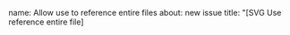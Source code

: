 name: Allow use to reference entire files
about: new issue
title: "[SVG Use reference entire file] <TITLE HERE>"
labels: SVG Use reference entire file
assignees: goldenboy777